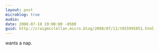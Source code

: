 ```yaml
---
layout: post
microblog: true
audio: 
date: 2008-07-10 19:00:00 -0500
guid: http://craigmcclellan.micro.blog/2008/07/11/t855995851.html
---
```

wants a nap.
